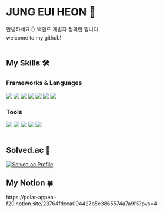 <h1>
  JUNG EUI HEON 🐋  
</h1>
안녕하세요 ✋ 백엔드 개발자 정의헌 입니다  <br>
welcome to my github!
<br>
<br>
<h2>
  My Skills 🛠️
</h2>
<h3>
  Frameworks & Languages
</h3>
<div>
  <img src="https://img.shields.io/badge/java-007396?style=for-the-badge&logo=java&logoColor=white"> <img src="https://img.shields.io/badge/spring-6DB33F?style=for-the-badge&logo=spring&logoColor=white"> <img src="https://img.shields.io/badge/python-3776AB?style=for-the-badge&logo=python&logoColor=white"> <img src="https://img.shields.io/badge/django-092E20?style=for-the-badge&logo=django&logoColor=white"> <img src="https://img.shields.io/badge/mysql-4479A1?style=for-the-badge&logo=mysql&logoColor=white"> <img src="https://img.shields.io/badge/typescript-3178C6?style=for-the-badge&logo=typescript&logoColor=white"> <img src="https://img.shields.io/badge/docker-2496ED?style=for-the-badge&logo=docker&logoColor=white">
</div>
<h3>
  Tools
</h3>
<div>
  <img src="https://img.shields.io/badge/Jira-0052CC?style=for-the-badge&logo=Jira&logoColor=white"> <img src="https://img.shields.io/badge/Notion-000000?style=for-the-badge&logo=Notion&logoColor=white"> <img src="https://img.shields.io/badge/Postman-FF6C37?style=for-the-badge&logo=Postman&logoColor=white"> <img src="https://img.shields.io/badge/GitHub-181717?style=for-the-badge&logo=GitHub&logoColor=white"> <img src="https://img.shields.io/badge/Figma-F24E1E?style=for-the-badge&logo=Figma&logoColor=white"> 
</div>
<br>
<h2>
  Solved.ac 👊
</h2>

[![Solved.ac Profile](http://mazassumnida.wtf/api/v2/generate_badge?boj=ky7662)](https://solved.ac/ky7662/)
<br>
<h2>
  My Notion 🍀
</h3>
https://polar-appeal-f29.notion.site/23764fdcea094427b5e3865574a7a9f5?pvs=4

